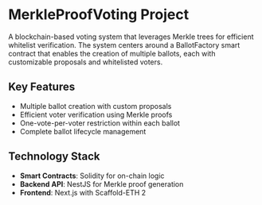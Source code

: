# MerkleProofVoting Project

A blockchain-based voting system that leverages Merkle trees for efficient whitelist verification. The system centers around a BallotFactory smart contract that enables the creation of multiple ballots, each with customizable proposals and whitelisted voters.

## Key Features
- Multiple ballot creation with custom proposals
- Efficient voter verification using Merkle proofs
- One-vote-per-voter restriction within each ballot
- Complete ballot lifecycle management

## Technology Stack
- **Smart Contracts**: Solidity for on-chain logic
- **Backend API**: NestJS for Merkle proof generation
- **Frontend**: Next.js with Scaffold-ETH 2
